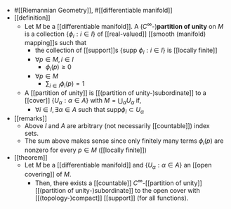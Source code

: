 - #[[Riemannian Geometry]], #[[differentiable manifold]]
- [[definition]]
	- Let $M$ be a [[differentiable manifold]]. A ($C^\infty$-)**partition of unity** on $M$ is a collection $\{\phi_i : i \in I\}$ of [[real-valued]] [[smooth (manifold) mapping]]s such that
		- the collection of [[support]]s {supp $\phi_i : i \in I$} is [[locally finite]]
		- $\forall p \in M, i \in I$
			- $\phi_i(p) \ge 0$
		- $\forall p \in M$
			- $\sum_{i \in I} \phi_i(p) = 1$
	- A [[partition of unity]] is [[(partition of unity-)subordinate]] to a [[cover]] $\{U_\alpha : \alpha \in A\}$ with $M = \bigcup_\alpha U_\alpha$ if,
		- $\forall i \in I, \exists \alpha \in A$ such that $\text{supp} \phi_i \subset U_\alpha$
- [[remarks]]
	- Above $I$ and $A$ are arbitrary (not necessarily [[countable]]) index sets.
	- The sum  above makes sense since only finitely many terms $\phi_i(p)$ are nonzero for every $p \in M$ ([[locally finite]])
- [[theorem]]
	- Let $M$ be a [[differentiable manifold]] and $\{U_\alpha : \alpha \in A\}$ an [[open covering]] of $M$.
		- Then, there exists a [[countable]] $C^\infty$-[[partition of unity]] [[(partition of unity-)subordinate]] to the open cover with [[(topology-)compact]] [[support]] (for all functions).
